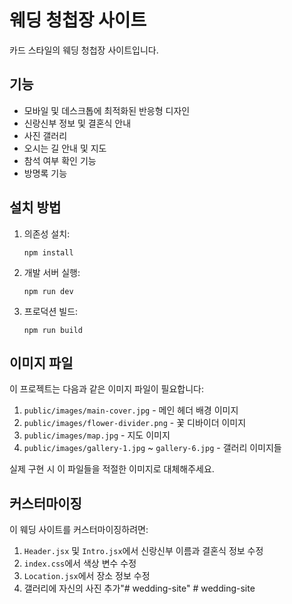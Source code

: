 # 웨딩 청첩장 사이트

카드 스타일의 웨딩 청첩장 사이트입니다.

## 기능

- 모바일 및 데스크톱에 최적화된 반응형 디자인
- 신랑신부 정보 및 결혼식 안내
- 사진 갤러리
- 오시는 길 안내 및 지도
- 참석 여부 확인 기능
- 방명록 기능

## 설치 방법

1. 의존성 설치:
   ```
   npm install
   ```

2. 개발 서버 실행:
   ```
   npm run dev
   ```

3. 프로덕션 빌드:
   ```
   npm run build
   ```

## 이미지 파일

이 프로젝트는 다음과 같은 이미지 파일이 필요합니다:

1. `public/images/main-cover.jpg` - 메인 헤더 배경 이미지
2. `public/images/flower-divider.png` - 꽃 디바이더 이미지
3. `public/images/map.jpg` - 지도 이미지
4. `public/images/gallery-1.jpg` ~ `gallery-6.jpg` - 갤러리 이미지들

실제 구현 시 이 파일들을 적절한 이미지로 대체해주세요.

## 커스터마이징

이 웨딩 사이트를 커스터마이징하려면:

1. `Header.jsx` 및 `Intro.jsx`에서 신랑신부 이름과 결혼식 정보 수정
2. `index.css`에서 색상 변수 수정
3. `Location.jsx`에서 장소 정보 수정
4. 갤러리에 자신의 사진 추가"# wedding-site" 
#   w e d d i n g - s i t e 
 
 